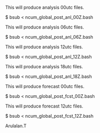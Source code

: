 This will produce analysis 00utc files.

$ bsub < ncum_global_post_anl_00Z.bash

This will produce analysis 06utc files.

$ bsub < ncum_global_post_anl_06Z.bash

This will produce analysis 12utc files.

$ bsub < ncum_global_post_anl_12Z.bash

This will produce analysis 18utc files.

$ bsub < ncum_global_post_anl_18Z.bash

This will produce forecast 00utc files.

$ bsub < ncum_global_post_fcst_00Z.bash

This will produce forecast 12utc files.

$ bsub < ncum_global_post_fcst_12Z.bash

Arulalan.T
